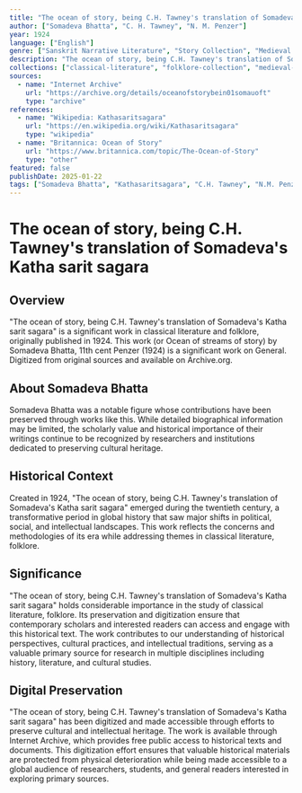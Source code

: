 ```yaml
---
title: "The ocean of story, being C.H. Tawney's translation of Somadeva's Katha sarit sagara"
author: ["Somadeva Bhatta", "C. H. Tawney", "N. M. Penzer"]
year: 1924
language: ["English"]
genre: ["Sanskrit Narrative Literature", "Story Collection", "Medieval Literature"]
description: "The ocean of story, being C.H. Tawney's translation of Somadeva's Katha sarit sagara (or Ocean of streams of story) by Somadeva Bhatta, 11th cent Penzer (1924) is a significant work on General. Digitized from original sources and available on Archive.org."
collections: ["classical-literature", "folklore-collection", "medieval-india"]
sources:
  - name: "Internet Archive"
    url: "https://archive.org/details/oceanofstorybein01somauoft"
    type: "archive"
references:
  - name: "Wikipedia: Kathasaritsagara"
    url: "https://en.wikipedia.org/wiki/Kathasaritsagara"
    type: "wikipedia"
  - name: "Britannica: Ocean of Story"
    url: "https://www.britannica.com/topic/The-Ocean-of-Story"
    type: "other"
featured: false
publishDate: 2025-01-22
tags: ["Somadeva Bhatta", "Kathasaritsagara", "C.H. Tawney", "N.M. Penzer", "Sanskrit tales", "11th century", "Kashmir literature", "story cycles", "Indian folklore", "Penzer edition", "narrative literature"]
---
```


# The ocean of story, being C.H. Tawney's translation of Somadeva's Katha sarit sagara

## Overview

"The ocean of story, being C.H. Tawney's translation of Somadeva's Katha sarit sagara" is a significant work in classical literature and folklore, originally published in 1924. This work (or Ocean of streams of story) by Somadeva Bhatta, 11th cent Penzer (1924) is a significant work on General. Digitized from original sources and available on Archive.org.

## About Somadeva Bhatta

Somadeva Bhatta was a notable figure whose contributions have been preserved through works like this. While detailed biographical information may be limited, the scholarly value and historical importance of their writings continue to be recognized by researchers and institutions dedicated to preserving cultural heritage.

## Historical Context

Created in 1924, "The ocean of story, being C.H. Tawney's translation of Somadeva's Katha sarit sagara" emerged during the twentieth century, a transformative period in global history that saw major shifts in political, social, and intellectual landscapes. This work reflects the concerns and methodologies of its era while addressing themes in classical literature, folklore.

## Significance

"The ocean of story, being C.H. Tawney's translation of Somadeva's Katha sarit sagara" holds considerable importance in the study of classical literature, folklore. Its preservation and digitization ensure that contemporary scholars and interested readers can access and engage with this historical text. The work contributes to our understanding of historical perspectives, cultural practices, and intellectual traditions, serving as a valuable primary source for research in multiple disciplines including history, literature, and cultural studies.

## Digital Preservation

"The ocean of story, being C.H. Tawney's translation of Somadeva's Katha sarit sagara" has been digitized and made accessible through efforts to preserve cultural and intellectual heritage. The work is available through Internet Archive, which provides free public access to historical texts and documents. This digitization effort ensures that valuable historical materials are protected from physical deterioration while being made accessible to a global audience of researchers, students, and general readers interested in exploring primary sources.
